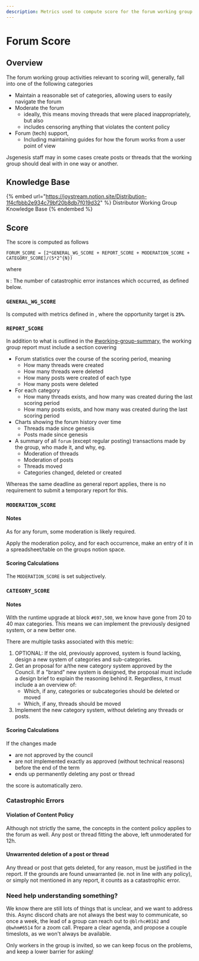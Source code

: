 ```yaml
---
description: Metrics used to compute score for the forum working group.
---
```


# Forum Score

## Overview

The forum working group activities relevant to scoring will, generally, fall into one of the following categories

* Maintain a reasonable set of categories, allowing users to easily navigate the forum
* Moderate the forum
  * ideally, this means moving threads that were placed inappropriately, but also
  * includes censoring anything that violates the content policy
* Forum (tech) support,
  * Including maintaining guides for how the forum works from a user point of view

Jsgenesis staff may in some cases create posts or threads that the working group should deal with in one way or another.

## Knowledge Base

{% embed url="https://joystream.notion.site/Distribution-1f4cfbbb2e934c79bf20b8db7f019d32" %}
Distributor Working Group Knowledge Base
{% endembed %}

## Score

The score is computed as follows

```
FORUM_SCORE = [2*GENERAL_WG_SCORE + REPORT_SCORE + MODERATION_SCORE + CATEGORY_SCORE]/(5*2^{N})
```

where

`N` : The number of catastrophic error instances which occurred, as defined below.

### `GENERAL_WG_SCORE`

Is computed with metrics defined in , where the opportunity target is **`25%`**.

### `REPORT_SCORE`

In addition to what is outlined in the [#working-group-summary](general-working-group-score.md#working-group-summary "mention"), the working group report must include a section covering

* Forum statistics over the course of the scoring period, meaning
  * How many threads were created
  * How many threads were deleted
  * How many posts were created of each type
  * How many posts were deleted
* For each category
  * How many threads exists, and how many was created during the last scoring period
  * How many posts exists, and how many was created during the last scoring period
* Charts showing the forum history over time
  * Threads made since genesis
  * Posts made since genesis
* A summary of all `forum` (except regular posting) transactions made by the group, who made it, and why, eg.
  * Moderation of threads
  * Moderation of posts
  * Threads moved
  * Categories changed, deleted or created

Whereas the same deadline as general report applies, there is no requirement to submit a temporary report for this.

### `MODERATION_SCORE`

#### Notes

As for any forum, some moderation is likely required.

Apply the moderation policy, and for each occurrence, make an entry of it in a spreadsheet/table on the groups notion space.

#### Scoring Calculations

The `MODERATION_SCORE` is set subjectively.

### `CATEGORY_SCORE`

#### Notes

With the runtime upgrade at block `#697,500`, we know have gone from 20 to 40 max categories. This means we can implement the previously designed system, or a new better one.

There are multiple tasks associated with this metric:

1. OPTIONAL: If the old, previously approved, system is found lacking, design a new system of categories and sub-categories.
2. Get an proposal for a/the new category system approved by the Council. If a "brand" new system is designed, the proposal must include a design brief to explain the reasoning behind it. Regardless, it must include a an overview of:
   * Which, if any, categories or subcategories should be deleted or moved
   * Which, if any, threads should be moved
3. Implement the new category system, without deleting any threads or posts.

#### Scoring Calculations

If the changes made

* are not approved by the council
* are not implemented exactly as approved (without technical reasons) before the end of the term
* ends up permanently deleting any post or thread

the score is automatically zero.

### Catastrophic Errors

#### **Violation of Content Policy**

Although not strictly the same, the concepts in the content policy applies to the forum as well. Any post or thread fitting the above, left unmoderated for 12h.

#### **Unwarrented deletion of a post or thread**

Any thread or post that gets deleted, for any reason, must be justified in the report. If the grounds are found unwarranted (ie. not in line with any policy), or simply not mentioned in any report, it counts as a catastrophic error.

### Need help understanding something?

We know there are still lots of things that is unclear, and we want to address this. Async discord chats are not always the best way to communicate, so once a week, the lead of a group can reach out to `@blrhc#0162` and `@bwhm#6514` for a zoom call. Prepare a clear agenda, and propose a couple timeslots, as we won't always be available.

Only workers in the group is invited, so we can keep focus on the problems, and keep a lower barrier for asking!
